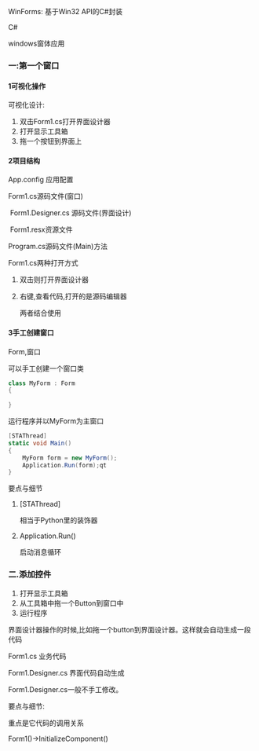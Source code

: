 WinForms: 基于Win32 API的C#封装



C# 

windows窗体应用

### 一:第一个窗口

#### 1可视化操作

可视化设计:

1. 双击Form1.cs打开界面设计器
2. 打开显示工具箱
3. 拖一个按钮到界面上

#### 2项目结构

App.config 应用配置

Form1.cs源码文件(窗口)

​	Form1.Designer.cs 源码文件(界面设计)

​	Form1.resx资源文件

Program.cs源码文件(Main)方法

Form1.cs两种打开方式

1. 双击则打开界面设计器

2. 右键,查看代码,打开的是源码编辑器

   两者结合使用

#### 3手工创建窗口

Form,窗口

可以手工创建一个窗口类

```csharp
class MyForm : Form
{
    
}
```

运行程序并以MyForm为主窗口

```csharp
[STAThread]
static void Main()
{
    MyForm form = new MyForm();
    Application.Run(form);qt
}
```

要点与细节

1. [STAThread]

   相当于Python里的装饰器

2. Application.Run()

   启动消息循环



### 二.添加控件

1. 打开显示工具箱
2. 从工具箱中拖一个Button到窗口中
3. 运行程序

界面设计器操作的时候,比如拖一个button到界面设计器。这样就会自动生成一段代码

Form1.cs 业务代码

Form1.Designer.cs 界面代码自动生成

Form1.Designer.cs一般不手工修改。

要点与细节:

重点是它代码的调用关系

Form1()->InitializeComponent()

